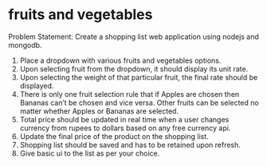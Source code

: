 # fruits and vegetables
Problem Statement:
Create a shopping list web application using nodejs and mongodb. 
1. Place a dropdown with various fruits and vegetables options. 
2. Upon selecting fruit from the dropdown, it should display its unit rate.
 3. Upon selecting the weight of that particular fruit, the final rate should be displayed.
 4. There is only one fruit selection rule that if Apples are chosen then Bananas can’t be chosen and vice versa. Other fruits can be selected no matter whether Apples or Bananas are selected.
 5. Total price should be updated in real time when a user changes currency from rupees to dollars based on any free currency api.
 6. Update the final price of the product on the shopping list.
 7. Shopping list should be saved and has to be retained upon refresh. 
8. Give basic ui to the list as per your choice.

